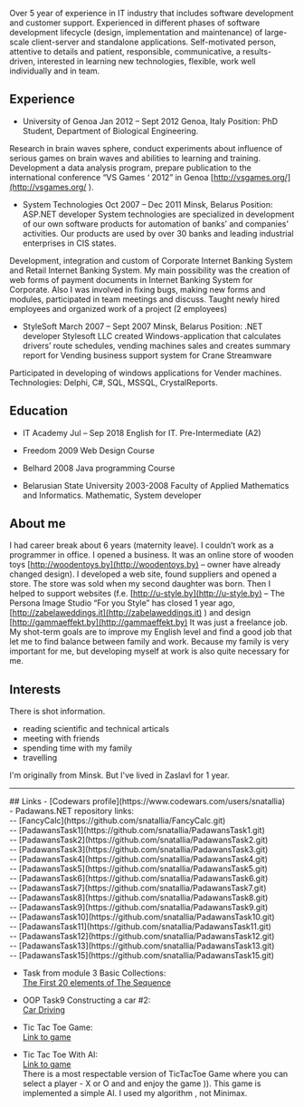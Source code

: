
Over 5 year of experience in IT industry that includes software development and customer support. Experienced in different phases of software development lifecycle (design, implementation and maintenance) of large-scale client-server and standalone applications. Self-motivated person, attentive to details  and patient,  responsible, communicative, a results-driven, interested in learning new technologies, flexible,  work well individually and in team.

## Experience

- University of Genoa	Jan 2012 – Sept 2012
Genoa, Italy
Position: PhD Student, Department of Biological Engineering. 

Research in brain waves sphere, conduct experiments about influence of serious games on brain waves and abilities to learning and training.  Development a data analysis program, prepare publication to the international conference “VS Games ‘ 2012” in Genoa [http://vsgames.org/](http://vsgames.org/ ).
 
- System Technologies	Oct 2007 – Dec 2011
Minsk, Belarus
Position: ASP.NET developer
System technologies are specialized in development of our own software products for automation of banks’ and companies’ activities. Our products are used by over 30 banks and leading industrial enterprises in CIS states.

Development, integration and custom of Corporate Internet Banking System and Retail Internet Banking System. My main possibility was the creation of web forms of payment documents in Internet Banking System for Corporate. Also I was  involved in fixing bugs, making new forms and modules, participated in team meetings and discuss. Taught newly hired employees and organized work of a project (2 employees)

- StyleSoft	March 2007 – Sept 2007
Minsk, Belarus
Position: .NET developer
Stylesoft LLC created Windows-application that calculates drivers’ route schedules, vending machines sales and creates summary report for Vending business support system for Crane Streamware

Participated  in developing of windows applications for Vender machines.
Technologies: Delphi, C#, SQL, MSSQL, CrystalReports.

## Education
- IT Academy	Jul – Sep 2018
English for IT. Pre-Intermediate (A2) 

- Freedom	2009
Web Design Course 

- Belhard	2008
 Java programming Course 

- Belarusian State University	2003-2008
Faculty of Applied Mathematics and Informatics. Mathematic, System developer 


## About me
I had career break about 6 years (maternity leave). I couldn’t work as a programmer in office.  I opened a business. It was an online store of wooden toys [http://woodentoys.by](http://woodentoys.by) – owner have already changed design).  I developed a web site, found suppliers and opened a store. The store was sold when my second daughter was born. Then I helped to support websites (f.e. [http://u-style.by](http://u-style.by) – The Persona Image Studio “For you Style” has closed 1 year ago, [http://zabelaweddings.it](http://zabelaweddings.it) ) and design [http://gammaeffekt.by](http://gammaeffekt.by) It was just a freelance job.
My shot-term goals are to improve my English level and find a good job that let me to find balance between family and work. Because my family is very important for me, but developing myself at work is also quite necessary for me.

## Interests 
There is shot information.
- reading scientific and technical articals
- meeting with friends
- spending time with my family
- travelling

I'm originally from Minsk. But I've lived in Zaslavl for 1 year.
<hr/>
## Links
- [Codewars profile](https://www.codewars.com/users/snatallia) <br/>
- Padawans.NET repository links:<br/>
-- [FancyCalc](https://github.com/snatallia/FancyCalc.git)<br/>
-- [PadawansTask1](https://github.com/snatallia/PadawansTask1.git)<br/>
-- [PadawansTask2](https://github.com/snatallia/PadawansTask2.git)<br/>
-- [PadawansTask3](https://github.com/snatallia/PadawansTask3.git)<br/>
-- [PadawansTask4](https://github.com/snatallia/PadawansTask4.git)<br/>
-- [PadawansTask5](https://github.com/snatallia/PadawansTask5.git)<br/>
-- [PadawansTask6](https://github.com/snatallia/PadawansTask6.git)<br/>
-- [PadawansTask7](https://github.com/snatallia/PadawansTask7.git)<br/>
-- [PadawansTask8](https://github.com/snatallia/PadawansTask8.git)<br/>
-- [PadawansTask9](https://github.com/snatallia/PadawansTask9.git)<br/>
-- [PadawansTask10](https://github.com/snatallia/PadawansTask10.git)<br/>
-- [PadawansTask11](https://github.com/snatallia/PadawansTask11.git)<br/>
-- [PadawansTask12](https://github.com/snatallia/PadawansTask12.git)<br/>
-- [PadawansTask13](https://github.com/snatallia/PadawansTask13.git)<br/>
-- [PadawansTask15](https://github.com/snatallia/PadawansTask15.git)<br/>

- Task from module 3 Basic Collections: <br/>
[The First 20 elements of The Sequence](https://github.com/snatallia/TheFirst20NumbersInTheSequence.git)

- OOP Task9 Constructing a car #2: <br/>
[Car Driving](https://github.com/snatallia/CarDriving2.git)

- Tic Tac Toe Game:<br/>
[Link to game](https://github.com/snatallia/TicTacToe.git)

- Tic Tac Toe With AI:<br/>
[Link to game](https://github.com/snatallia/TicTacToeWithAI.git) <br/>
There is a most respectable version of TicTacToe Game where you can select a player - X or O and and enjoy the game )). This game is implemented a simple AI. I used my algorithm , not Minimax.

